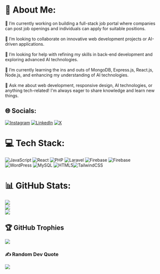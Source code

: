 # 💫 About Me:
🔭 I’m currently working on building a full-stack job portal  where companies can post job openings and individuals can apply for suitable positions.<br><br>👯 I’m looking to collaborate on innovative web development projects or AI-driven applications.<br><br>🤝 I’m looking for help with refining my skills in back-end development and exploring advanced AI technologies.<br><br>🌱 I’m currently learning the ins and outs of MongoDB, Express.js, React.js, Node.js, and enhancing my understanding of AI technologies.<br><br>💬 Ask me about web development, responsive design, AI technologies, or anything tech-related! I'm always eager to share knowledge and learn new things.


## 🌐 Socials:
[![Instagram](https://img.shields.io/badge/Instagram-%23E4405F.svg?logo=Instagram&logoColor=white)](https://instagram.com/hey_suyog) [![LinkedIn](https://img.shields.io/badge/LinkedIn-%230077B5.svg?logo=linkedin&logoColor=white)](https://linkedin.com/in/suyog-gautam-84bb10299) [![X](https://img.shields.io/badge/X-black.svg?logo=X&logoColor=white)](https://x.com/hey_suyog) 

# 💻 Tech Stack:
![JavaScript](https://img.shields.io/badge/javascript-%23323330.svg?style=flat&logo=javascript&logoColor=%23F7DF1E) ![React](https://img.shields.io/badge/react-%2320232a.svg?style=flat&logo=react&logoColor=%2361DAFB) ![PHP](https://img.shields.io/badge/php-%23777BB4.svg?style=flat&logo=php&logoColor=white) ![Laravel](https://img.shields.io/badge/laravel-%23FF2D20.svg?style=flat&logo=laravel&logoColor=white)  ![Firebase](https://img.shields.io/badge/Firebase-039BE5?style=flat&logo=Firebase&logoColor=white) ![Firebase](https://img.shields.io/badge/firebase-%23039BE5.svg?style=flat&logo=firebase) ![WordPress](https://img.shields.io/badge/WordPress-%23117AC9.svg?style=flat&logo=WordPress&logoColor=white) ![MySQL](https://img.shields.io/badge/mysql-%2300000f.svg?style=flat&logo=mysql&logoColor=white) ![HTML5](https://img.shields.io/badge/html5-%23E34F26.svg?style=flat&logo=html5&logoColor=white)![TailwindCSS](https://img.shields.io/badge/tailwindcss-%2338B2AC.svg?style=flat&logo=tailwind-css&logoColor=white)
# 📊 GitHub Stats:
![](https://github-readme-stats.vercel.app/api?username=suyog-gautam&theme=dark&hide_border=false&include_all_commits=true&count_private=false)<br/>
![](https://github-readme-streak-stats.herokuapp.com/?user=suyog-gautam&theme=dark&hide_border=false)<br/>
![](https://github-readme-stats.vercel.app/api/top-langs/?username=suyog-gautam&theme=dark&hide_border=false&include_all_commits=true&count_private=false&layout=compact)

## 🏆 GitHub Trophies
![](https://github-profile-trophy.vercel.app/?username=suyog-gautam&theme=nord&no-frame=true&no-bg=true&margin-w=4)

### ✍️ Random Dev Quote
![](https://quotes-github-readme.vercel.app/api?type=horizontal&theme=radical)


